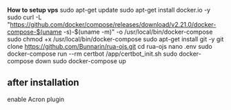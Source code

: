 **How to setup vps**
sudo apt-get update
sudo apt-get install docker.io -y
sudo curl -L "https://github.com/docker/compose/releases/download/v2.21.0/docker-compose-$(uname -s)-$(uname -m)" -o /usr/local/bin/docker-compose
sudo chmod +x /usr/local/bin/docker-compose
sudo apt-get install git -y
git clone https://github.com/Bunnarin/rua-ojs.git
cd rua-ojs
nano .env
sudo docker-compose run --rm certbot /app/certbot_init.sh
sudo docker-compose down
sudo docker-compose up

## after installation ##
enable Acron plugin